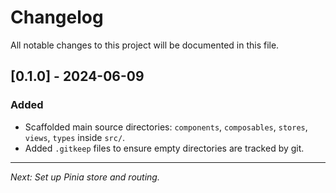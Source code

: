 # Changelog

All notable changes to this project will be documented in this file.

## [0.1.0] - 2024-06-09
### Added
- Scaffolded main source directories: `components`, `composables`, `stores`, `views`, `types` inside `src/`.
- Added `.gitkeep` files to ensure empty directories are tracked by git.

---

_Next: Set up Pinia store and routing._ 
